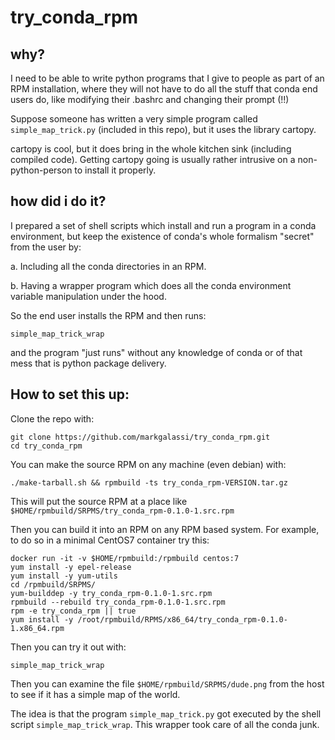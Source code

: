 # try_conda_rpm

## why?

I need to be able to write python programs that I give to people as
part of an RPM installation, where they will not have to do all the
stuff that conda end users do, like modifying their .bashrc and
changing their prompt (!!)

Suppose someone has written a very simple program called
`simple_map_trick.py` (included in this repo), but it uses the library
cartopy.

cartopy is cool, but it does bring in the whole kitchen sink
(including compiled code).  Getting cartopy going is usually rather
intrusive on a non-python-person to install it properly.

## how did i do it?

I prepared a set of shell scripts which install and run a program in a
conda environment, but keep the existence of conda's whole formalism
"secret" from the user by:

a. Including all the conda directories in an RPM.

b. Having a wrapper program which does all the conda environment
variable manipulation under the hood.

So the end user installs the RPM and then runs:

```
simple_map_trick_wrap
```

and the program "just runs" without any knowledge of conda or of that
mess that is python package delivery.


## How to set this up:

Clone the repo with:

```
git clone https://github.com/markgalassi/try_conda_rpm.git
cd try_conda_rpm
```


You can make the source RPM on any machine (even debian) with:

```
./make-tarball.sh && rpmbuild -ts try_conda_rpm-VERSION.tar.gz
```

This will put the source RPM at a place like
`$HOME/rpmbuild/SRPMS/try_conda_rpm-0.1.0-1.src.rpm`

Then you can build it into an RPM on any RPM based system.  For
example, to do so in a minimal CentOS7 container try this:

```
docker run -it -v $HOME/rpmbuild:/rpmbuild centos:7
yum install -y epel-release
yum install -y yum-utils
cd /rpmbuild/SRPMS/
yum-builddep -y try_conda_rpm-0.1.0-1.src.rpm
rpmbuild --rebuild try_conda_rpm-0.1.0-1.src.rpm
rpm -e try_conda_rpm || true
yum install -y /root/rpmbuild/RPMS/x86_64/try_conda_rpm-0.1.0-1.x86_64.rpm
```

Then you can try it out with:

```
simple_map_trick_wrap
```

Then you can examine the file `$HOME/rpmbuild/SRPMS/dude.png` from the
host to see if it has a simple map of the world.

The idea is that the program `simple_map_trick.py` got executed by the
shell script `simple_map_trick_wrap`.  This wrapper took care of all
the conda junk.
